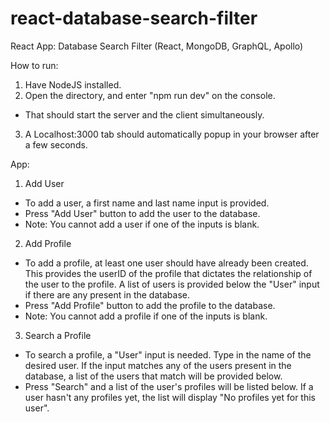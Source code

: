 # react-database-search-filter
React App: Database Search Filter
(React, MongoDB, GraphQL, Apollo)

How to run:
1. Have NodeJS installed.
2. Open the directory, and enter "npm run dev" on the console.
  - That should start the server and the client simultaneously.
3. A Localhost:3000 tab should automatically popup in your browser after a few seconds.

App:
1. Add User
  - To add a user, a first name and last name input is provided.
  - Press "Add User" button to add the user to the database.
  - Note: You cannot add a user if one of the inputs is blank.
2. Add Profile
  - To add a profile, at least one user should have already been created.
    This provides the userID of the profile that dictates the relationship of the user to the profile.
    A list of users is provided below the "User" input if there are any present in the database.
  - Press "Add Profile" button to add the profile to the database.
  - Note: You cannot add a profile if one of the inputs is blank.
3. Search a Profile
  - To search a profile, a "User" input is needed. Type in the name of the desired user.
    If the input matches any of the users present in the database, a list of the users that match will be provided below.
  - Press "Search" and a list of the user's profiles will be listed below.
    If a user hasn't any profiles yet, the list will display "No profiles yet for this user".
